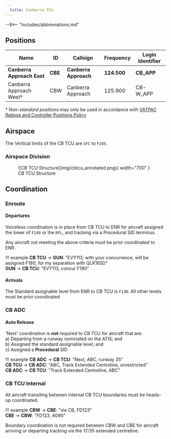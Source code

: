 ```yaml
---
  title: Canberra TCU
---
```


--8<-- "includes/abbreviations.md"

## Positions

| Name               | ID      | Callsign       | Frequency        | Login Identifier              |
| ------------------ | --------------| -------------- | ---------------- | --------------------------------------|
| **Canberra Approach East**    |**CBE**| **Canberra Approach**   | **124.500**         | **CB_APP**     |
| Canberra Approach West†   |CBW| Canberra Approach   | 125.900          | CB-W_APP    |

† *Non-standard positions* may only be used in accordance with [VATPAC Ratings and Controller Positions Policy](https://vatpac.org/publications/policies)

## Airspace
The Vertical limits of the CB TCU are `SFC` to `F245`.

### Airspace Division

<figure markdown>
![CB TCU Structure](img/cbtcu_annotated.png){ width="700" }
  <figcaption>CB TCU Structure</figcaption>
</figure>

## Coordination
### Enroute
#### Departures
Voiceless coordination is in place from CB TCU to ENR for aircraft assigned the lower of `F240` or the `RFL`, and tracking via a Procedural SID terminus.

Any aircraft not meeting the above criteria must be prior coordinated to ENR.

!!! example
    <span class="hotline">**CB TCU** -> **GUN**</span>: "EVY113, with your concurrence, will be assigned F180, for my separation with QLK165D"  
    <span class="hotline">**GUN** -> **CB TCU**</span>: "EVY113, concur F180"  

#### Arrivals
The Standard assignable level from ENR to CB TCU is `F130`. All other levels must be prior coordinated

### CB ADC
#### Auto Release
'Next' coordination is **not** required to CB TCU for aircraft that are:   
  a) Departing from a runway nominated on the ATIS; and  
  b) Assigned the standard assignable level; and  
  c) Assigned a **Procedural** SID

!!! example
    <span class="hotline">**CB ADC** -> **CB TCU**</span>: "Next, ABC, runway 35"  
    <span class="hotline">**CB TCU** -> **CB ADC**</span>: "ABC, Track Extended Centreline, unrestricted"  
    <span class="hotline">**CB ADC** -> **CB TCU**</span>: "Track Extended Centreline, ABC"

### CB TCU Internal
All aircraft transiting between internal CB TCU boundaries must be heads-up coordinated.

!!! example
    <span class="hotline">**CBW** -> **CBE**</span>: "via CB, FD123"  
    <span class="hotline">**CBE** -> **CBW**</span>: "FD123, A090"   

Boundary coordination is not required between CBW and CBE for aircraft arriving or departing tracking via the 17/35 extended centreline.